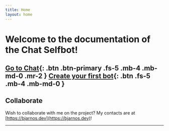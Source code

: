 ```yaml
---
title: Home
layout: home
---
```


# Welcome to the documentation of the Chat Selfbot!
[Go to Chat](https://chat.jonazwetsloot.nl/timeline){: .btn .btn-primary .fs-5 .mb-4 .mb-md-0 .mr-2 }
[Create your first bot](#setup){: .btn .fs-5 .mb-4 .mb-md-0 }
---

## Collaborate
Wish to collaborate with me on the project? My contacts are at [https://bjarnos.dev](https://bjarnos.dev)!

----

